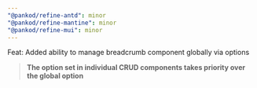 ```yaml
---
"@pankod/refine-antd": minor
"@pankod/refine-mantine": minor
"@pankod/refine-mui": minor
---
```


Feat: Added ability to manage breadcrumb component globally via options

>**The option set in individual CRUD components takes priority over the global option**
